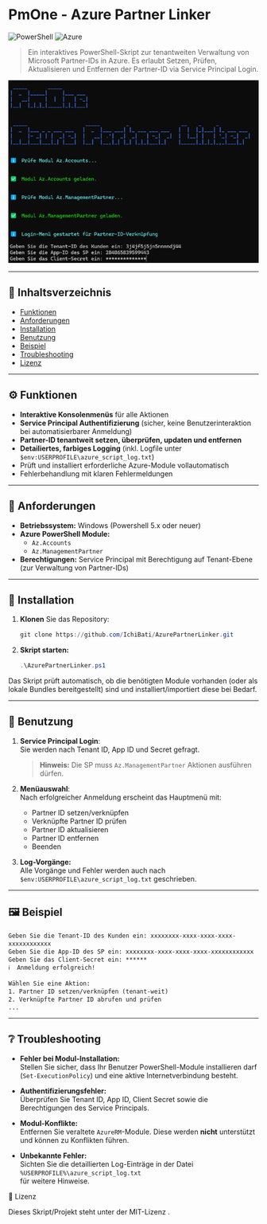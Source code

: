 # PmOne - Azure Partner Linker

![PowerShell](https://img.shields.io/badge/Powershell-v5%2B-blue?logo=powershell)
![Azure](https://img.shields.io/badge/Azure-ManagementPartner-blue?logo=microsoft-azure)

> Ein interaktives PowerShell-Skript zur tenantweiten Verwaltung von Microsoft Partner-IDs in Azure. Es erlaubt Setzen, Prüfen, Aktualisieren und Entfernen der Partner-ID via Service Principal Login.


![Screenshot](/example.png)


---

## 📝 Inhaltsverzeichnis

- [Funktionen](#funktionen)
- [Anforderungen](#anforderungen)
- [Installation](#installation)
- [Benutzung](#benutzung)
- [Beispiel](#beispiel)
- [Troubleshooting](#troubleshooting)
- [Lizenz](#lizenz)

---

## ⚙️ Funktionen

- **Interaktive Konsolenmenüs** für alle Aktionen
- **Service Principal Authentifizierung** (sicher, keine Benutzerinteraktion bei automatisierbarer Anmeldung)
- **Partner-ID tenantweit setzen, überprüfen, updaten und entfernen**
- **Detailiertes, farbiges Logging** (inkl. Logfile unter `$env:USERPROFILE\azure_script_log.txt`)
- Prüft und installiert erforderliche Azure-Module vollautomatisch
- Fehlerbehandlung mit klaren Fehlermeldungen

---

## 🧩 Anforderungen

- **Betriebssystem:** Windows (Powershell 5.x oder neuer)
- **Azure PowerShell Module:** 
  - `Az.Accounts`
  - `Az.ManagementPartner`
- **Berechtigungen:** Service Principal mit Berechtigung auf Tenant-Ebene  
  (zur Verwaltung von Partner-IDs)

---

## 🔧 Installation

1. **Klonen** Sie das Repository:
    ```powershell
    git clone https://github.com/IchiBati/AzurePartnerLinker.git
    ```

2. **Skript starten:**  
    ```powershell
    .\AzurePartnerLinker.ps1
    ```

Das Skript prüft automatisch, ob die benötigten Module vorhanden (oder als lokale Bundles bereitgestellt) sind und installiert/importiert diese bei Bedarf.

---

## 🚀 Benutzung

1. **Service Principal Login**:  
   Sie werden nach Tenant ID, App ID und Secret gefragt.
   > **Hinweis:** Die SP muss `Az.ManagementPartner` Aktionen ausführen dürfen.

2. **Menüauswahl**:  
   Nach erfolgreicher Anmeldung erscheint das Hauptmenü mit:
   - Partner ID setzen/verknüpfen
   - Verknüpfte Partner ID prüfen
   - Partner ID aktualisieren
   - Partner ID entfernen
   - Beenden

3. **Log-Vorgänge:**  
   Alle Vorgänge und Fehler werden auch nach `$env:USERPROFILE\azure_script_log.txt` geschrieben.

---

## 🖼️ Beispiel


```text
Geben Sie die Tenant-ID des Kunden ein: xxxxxxxx-xxxx-xxxx-xxxx-xxxxxxxxxxxx
Geben Sie die App-ID des SP ein: xxxxxxxx-xxxx-xxxx-xxxx-xxxxxxxxxxxx
Geben Sie das Client-Secret ein: ******
ℹ️  Anmeldung erfolgreich!

Wählen Sie eine Aktion:
1. Partner ID setzen/verknüpfen (tenant-weit)
2. Verknüpfte Partner ID abrufen und prüfen
...
```
---

## ❔ Troubleshooting

- **Fehler bei Modul-Installation:**  
  Stellen Sie sicher, dass Ihr Benutzer PowerShell-Module installieren darf (`Set-ExecutionPolicy`) und eine aktive Internetverbindung besteht.

- **Authentifizierungsfehler:**  
  Überprüfen Sie Tenant ID, App ID, Client Secret sowie die Berechtigungen des Service Principals.

- **Modul-Konflikte:**  
  Entfernen Sie veraltete `AzureRM`-Module. Diese werden **nicht** unterstützt und können zu Konflikten führen.

- **Unbekannte Fehler:**  
  Sichten Sie die detaillierten Log-Einträge in der Datei  
  `%USERPROFILE%\azure_script_log.txt`  
  für weitere Hinweise.
     



📜 Lizenz 

Dieses Skript/Projekt steht unter der MIT-Lizenz . 
